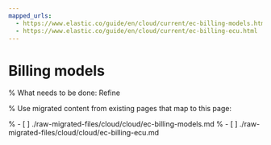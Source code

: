 ```yaml
---
mapped_urls:
  - https://www.elastic.co/guide/en/cloud/current/ec-billing-models.html
  - https://www.elastic.co/guide/en/cloud/current/ec-billing-ecu.html
---
```


# Billing models

% What needs to be done: Refine

% Use migrated content from existing pages that map to this page:

% - [ ] ./raw-migrated-files/cloud/cloud/ec-billing-models.md
% - [ ] ./raw-migrated-files/cloud/cloud/ec-billing-ecu.md